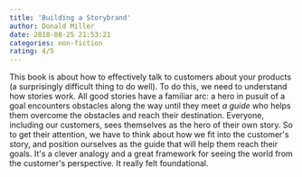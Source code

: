 ```yaml
---
title: 'Building a Storybrand'
author: Donald Miller
date: 2018-08-25 21:53:21
categories: non-fiction
rating: 4/5
---
```


This book is about how to effectively talk to customers about your products (a surprisingly difficult thing to do well). To do this, we need to understand how stories work. All good stories have a familiar arc: a hero in pusuit of a goal encounters obstacles along the way until they meet *a guide* who helps them overcome the obstacles and reach their destination. Everyone, including our customers, sees themselves as the hero of their own story. So to get their attention, we have to think about how we fit into the customer's story, and position ourselves as the guide that will help them reach their goals. It's a clever analogy and a great framework for seeing the world from the customer's perspective. It really felt foundational.
